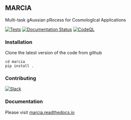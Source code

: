 ## MARCIA

Multi-task gAussian pRocess for CosmologIcal Applications

[![Tests](https://github.com/antolonappan/marcia/actions/workflows/test.yml/badge.svg)](https://github.com/antolonappan/marcia/actions/workflows/test.yml)
[![Documentation Status](https://readthedocs.org/projects/marcia/badge/?version=latest)](https://marcia.readthedocs.io/en/latest/?badge=latest)
[![CodeQL](https://github.com/antolonappan/marcia/actions/workflows/github-code-scanning/codeql/badge.svg)](https://github.com/antolonappan/marcia/actions/workflows/github-code-scanning/codeql)

### Installation

Clone the latest version of the code from github

```
cd marcia
pip install .
```

### Contributing 
[![Slack](https://img.shields.io/badge/Slack-4A154B?style=for-the-badge&logo=slack&logoColor=white)]()

### Documentation 

Please visit [marcia.readthedocs.io](https://marcia.readthedocs.io/en/latest/)
